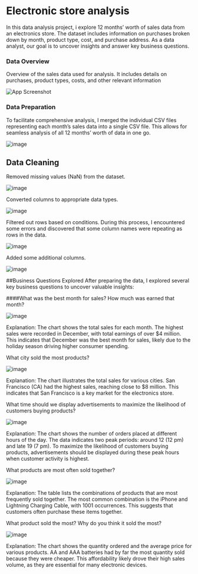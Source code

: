 # Electronic store analysis

In this data analysis project, i explore 12 months’ worth of sales data from an electronics store. The dataset includes information on purchases broken down by month, product type, cost, and purchase address. As a data analyst, our goal is to uncover insights and answer key business questions.
### Data Overview

Overview of the sales data used for analysis. It includes details on purchases, product types, costs, and other relevant information

![App Screenshot](https://snipboard.io/31niNx.jpg)
### Data Preparation

To facilitate comprehensive analysis, I merged the individual CSV files representing each month’s sales data into a single CSV file. This allows for seamless analysis of all 12 months’ worth of data in one go.

![image](https://github.com/user-attachments/assets/850d36e9-8eed-45fb-9b9a-7cf53bdf1c87)

## Data Cleaning

Removed missing values (NaN) from the dataset.

![image](https://github.com/user-attachments/assets/f96bbdee-355d-463e-bda7-9bc35b714838)

Converted columns to appropriate data types.

![image](https://github.com/user-attachments/assets/cee29e3f-439e-480f-ab64-6cdb5f020c7e)

Filtered out rows based on conditions. During this process, I encountered some errors and discovered that some column names were repeating as rows in the data.

![image](https://github.com/user-attachments/assets/69a3a057-3aaf-44fe-a98e-1226dcd45879)

Added some additional columns.

![image](https://github.com/user-attachments/assets/136bc0a7-1542-444b-9ba0-3d078a63b174)

##Business Questions Explored
After preparing the data, I explored several key business questions to uncover valuable insights:

####What was the best month for sales? How much was earned that month?

![image](https://github.com/user-attachments/assets/43f8dc4f-5fe6-4f01-85fe-325f5d44780f)

Explanation: The chart shows the total sales for each month. The highest sales were recorded in December, with total earnings of over $4 million. This indicates that December was the best month for sales, likely due to the holiday season driving higher consumer spending.

What city sold the most products?

![image](https://github.com/user-attachments/assets/7fd075d5-220d-4f81-beb7-b18250f8a9a5)

Explanation: The chart illustrates the total sales for various cities. San Francisco (CA) had the highest sales, reaching close to $8 million. This indicates that San Francisco is a key market for the electronics store.

What time should we display advertisements to maximize the likelihood of customers buying products?

![image](https://github.com/user-attachments/assets/051131fe-d0f4-46d2-b058-966852bf4c2b)

Explanation: The chart shows the number of orders placed at different hours of the day. The data indicates two peak periods: around 12 (12 pm) and late 19 (7 pm). To maximize the likelihood of customers buying products, advertisements should be displayed during these peak hours when customer activity is highest.

What products are most often sold together?

![image](https://github.com/user-attachments/assets/c8119e65-8daa-4f7b-85a0-d27a106e6bcd)

Explanation: The table lists the combinations of products that are most frequently sold together. The most common combination is the iPhone and Lightning Charging Cable, with 1001 occurrences. This suggests that customers often purchase these items together.

What product sold the most? Why do you think it sold the most?

![image](https://github.com/user-attachments/assets/598d2773-c736-4891-aec8-69bea961f9cb)

Explanation: The chart shows the quantity ordered and the average price for various products. AA and AAA batteries had by far the most quantity sold because they were cheaper. This affordability likely drove their high sales volume, as they are essential for many electronic devices.
